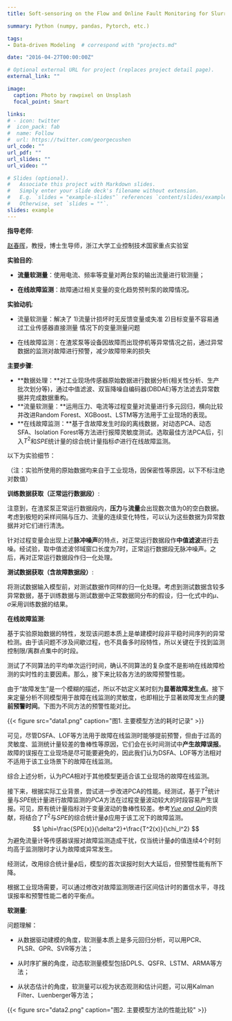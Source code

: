 ```yaml
---
title: Soft-sensoring on the Flow and Online Fault Monitoring for Slurry Pump

summary: Python (numpy, pandas, Pytorch, etc.)

tags:
- Data-driven Modeling	# correspond with "projects.md"

date: "2016-04-27T00:00:00Z"

# Optional external URL for project (replaces project detail page).
external_link: ""

image:
  caption: Photo by rawpixel on Unsplash
  focal_point: Smart

links:
# - icon: twitter
#  icon_pack: fab
#  name: Follow
#  url: https://twitter.com/georgecushen
url_code: ""
url_pdf: ""
url_slides: ""
url_video: ""

# Slides (optional).
#   Associate this project with Markdown slides.
#   Simply enter your slide deck's filename without extension.
#   E.g. `slides = "example-slides"` references `content/slides/example-slides.md`.
#   Otherwise, set `slides = ""`.
slides: example                       
---
```


**指导老师**:

[赵春晖](https://person.zju.edu.cn/chhzhao)，教授，博士生导师，浙江大学工业控制技术国家重点实验室



**实验目的**:

- **流量软测量**：使用电流、频率等变量对两台泵的输出流量进行软测量；

- **在线故障监测**：故障通过相关变量的变化趋势预判泵的故障情况。

  

**实验动机**:

- 流量软测量：解决了 1)流量计损坏时无反馈变量或失准 2)目标变量不容易通过工业传感器直接测量 情况下的变量测量问题

- 在线故障监测：在渣浆泵等设备因故障而出现停机等异常情况之前，通过异常数据的监测对故障进行预警，减少故障带来的损失

  

**主要步骤**:

- **数据处理：**对工业现场传感器原始数据进行数据分析(相关性分析、生产批次划分等)，通过中值滤波、双盲降噪自编码器(DBDAE)等方法滤去异常数据并完成数据重构。
- **流量软测量：**运用压力、电流等过程变量对流量进行多元回归，横向比较并改进Random Forest、XGBoost、LSTM等方法用于工业现场的表现。
- **在线故障监测：**基于含故障发生时段的离线数据，对动态PCA、动态SFA、Isolation Forest等方法进行报障灵敏度测试。选取最佳方法PCA后，引入$T^2$和$SPE$统计量的综合统计量指标$\Phi$进行在线故障监测。



以下为实验细节：

（注：实验所使用的原始数据均来自于工业现场，因保密性等原因，以下不标注绝对数值）



**训练数据获取（正常运行数据段）**:

注意到，在渣浆泵正常运行数据段内，**压力**与**流量**会出现数次值为0的空白数据。考虑到极短的采样间隔与压力、流量的连续变化特性，可以认为这些数据为异常数据并对它们进行清洗。

针对过程变量会出现上述**脉冲噪声**的特点，对正常运行数据段作**中值滤波**进行去噪。经试验，取中值滤波邻域窗口长度为7时，正常运行数据段无脉冲噪声。之后，再对正常运行数据段作归一化处理。



**测试数据获取（含故障数据段）**:

将测试数据输入模型前，对测试数据作同样的归一化处理。考虑到测试数据含较多异常数据，基于训练数据与测试数据中正常数据同分布的假设，归一化式中的$\mu、\sigma$采用训练数据的结果。



**在线故障监测**:

基于实验原始数据的特性，发现该问题本质上是单建模时段非平稳时间序列的异常检测。由于该问题不涉及间歇过程，也不具备多时段特性，所以关键在于找到监测控制限/离群点集中的时段。

测试了不同算法的平均单次运行时间，确认不同算法的复杂度不是影响在线故障检测的实时性的主要因素。那么，接下来比较各方法的故障预警性能。

由于“故障发生”是一个模糊的描述，所以不妨定义某时刻为**显著故障发生点**。接下来定量分析不同模型用于故障在线监测的灵敏度，也即相比于显著故障发生点的**提前预警时间**。下图为不同方法的预警性能对比。



{{< figure src="data1.png" caption="图1. 主要模型方法的耗时记录" >}}



可见，尽管DSFA、LOF等方法用于故障在线监测时能够提前预警，但由于过高的灵敏度、监测统计量较差的鲁棒性等原因，它们会在长时间测试中**产生故障误报**。故障的误报在工业现场是尽可能要避免的，因此我们认为DSFA、LOF等方法相对不适用于该工业场景下的故障在线监测。

综合上述分析，认为$PCA$相对于其他模型更适合该工业现场的故障在线监测。

接下来，根据实际工业背景，尝试进一步改进PCA的性能。经测试，基于$T^2$统计量与$SPE$统计量进行故障监测的$PCA$方法在过程变量波动较大的时段容易产生误报。可见，原有统计量指标对于变量波动的鲁棒性较差。参考[*Yue and Qin*](https://pubs.acs.org/doi/abs/10.1021/ie000141+)的贡献，将结合了$T^2$与$SPE$的综合统计量$\phi$应用于该工况下的故障监测。
$$
\phi=\frac{SPE(x)}{\delta^2}+\frac{T^2(x)}{\chi_l^2}
$$
为避免流量计等传感器误报对故障监测造成干扰，仅当统计量$\phi$的值连续4个时刻均高于监测限时才认为故障或异常发生。

经测试，改用综合统计量$\phi$后，模型的首次误报时刻大大延后，但预警性能有所下降。

根据工业现场需要，可以通过修改对故障监测限进行区间估计时的置信水平，寻找误报率和预警性能二者的平衡点。



**软测量**:

问题理解：

- 从数据驱动建模的角度，软测量本质上是多元回归分析，可以用PCR、PLSR、GPR、SVR等方法；

- 从时序扩展的角度，动态软测量模型包括DPLS、QSFR、LSTM、ARMA等方法；

- 从状态估计的角度，软测量可以视为状态观测和估计问题，可以用Kalman Filter、Luenberger等方法；



{{< figure src="data2.png" caption="图2. 主要模型方法的性能比较" >}}